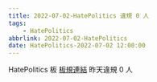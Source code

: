 ```yaml
---
title: 2022-07-02-HatePolitics 違規 0 人
tags:
    - HatePolitics
abbrlink: 2022-07-02-HatePolitics
date: HatePolitics-2022-07-02 12:00:00
---
```

HatePolitics 板 [板規連結](https://www.ptt.cc/bbs/HatePolitics/M.1617115262.A.D60.html)
昨天違規 0 人
